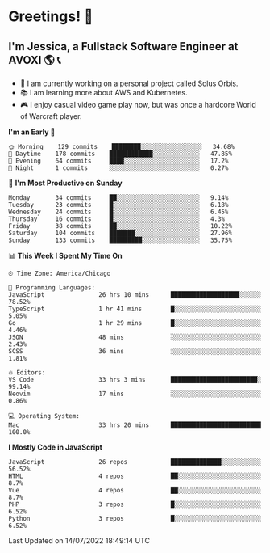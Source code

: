 # Greetings! 🧠

## I'm Jessica, a Fullstack Software Engineer at AVOXI 🌎 📞

- 🌟 I am currently working on a personal project called Solus Orbis.
- 📚 I am learning more about AWS and Kubernetes.
- 🎮 I enjoy casual video game play now, but was once a hardcore World of Warcraft player.

<!--START_SECTION:waka-->
**I'm an Early 🐤** 

```text
🌞 Morning    129 commits    ████████░░░░░░░░░░░░░░░░░   34.68% 
🌆 Daytime    178 commits    ████████████░░░░░░░░░░░░░   47.85% 
🌃 Evening    64 commits     ████░░░░░░░░░░░░░░░░░░░░░   17.2% 
🌙 Night      1 commits      ░░░░░░░░░░░░░░░░░░░░░░░░░   0.27%

```
📅 **I'm Most Productive on Sunday** 

```text
Monday       34 commits     ██░░░░░░░░░░░░░░░░░░░░░░░   9.14% 
Tuesday      23 commits     █░░░░░░░░░░░░░░░░░░░░░░░░   6.18% 
Wednesday    24 commits     █░░░░░░░░░░░░░░░░░░░░░░░░   6.45% 
Thursday     16 commits     █░░░░░░░░░░░░░░░░░░░░░░░░   4.3% 
Friday       38 commits     ██░░░░░░░░░░░░░░░░░░░░░░░   10.22% 
Saturday     104 commits    ███████░░░░░░░░░░░░░░░░░░   27.96% 
Sunday       133 commits    █████████░░░░░░░░░░░░░░░░   35.75%

```


📊 **This Week I Spent My Time On** 

```text
⌚︎ Time Zone: America/Chicago

💬 Programming Languages: 
JavaScript               26 hrs 10 mins      ███████████████████░░░░░░   78.52% 
TypeScript               1 hr 41 mins        █░░░░░░░░░░░░░░░░░░░░░░░░   5.05% 
Go                       1 hr 29 mins        █░░░░░░░░░░░░░░░░░░░░░░░░   4.46% 
JSON                     48 mins             ░░░░░░░░░░░░░░░░░░░░░░░░░   2.43% 
SCSS                     36 mins             ░░░░░░░░░░░░░░░░░░░░░░░░░   1.81%

🔥 Editors: 
VS Code                  33 hrs 3 mins       ████████████████████████░   99.14% 
Neovim                   17 mins             ░░░░░░░░░░░░░░░░░░░░░░░░░   0.86%

💻 Operating System: 
Mac                      33 hrs 20 mins      █████████████████████████   100.0%

```

**I Mostly Code in JavaScript** 

```text
JavaScript               26 repos            ██████████████░░░░░░░░░░░   56.52% 
HTML                     4 repos             ██░░░░░░░░░░░░░░░░░░░░░░░   8.7% 
Vue                      4 repos             ██░░░░░░░░░░░░░░░░░░░░░░░   8.7% 
PHP                      3 repos             █░░░░░░░░░░░░░░░░░░░░░░░░   6.52% 
Python                   3 repos             █░░░░░░░░░░░░░░░░░░░░░░░░   6.52%

```



 Last Updated on 14/07/2022 18:49:14 UTC
<!--END_SECTION:waka-->

<!--
**jessikuh/jessikuh** is a ✨ _special_ ✨ repository because its `README.md` (this file) appears on your GitHub profile.

Here are some ideas to get you started:

- 🔭 I’m currently working on ...
- 🌱 I’m currently learning ...
- 👯 I’m looking to collaborate on ...
- 🤔 I’m looking for help with ...
- 💬 Ask me about ...
- 📫 How to reach me: ...
- 😄 Pronouns: ...
- ⚡ Fun fact: ...
-->
